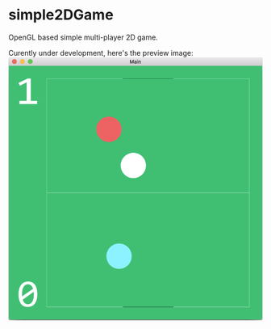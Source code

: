 # simple2DGame
OpenGL based simple multi-player 2D game.

Curently under development, here's the preview image:
![ScreenShot](resource/screenshot.png "Game ScreenShot")
